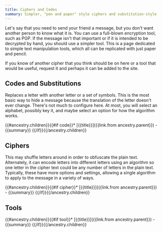 ```yaml
---
title: Ciphers and Codes
summary: Simpler, "pen and paper" style ciphers and substitution-style codes - all automated and running in your browser.
---
```


Let's say that you need to send your friend a message, but you don't want another person to know what it is. You can use a full-blown encryption tool, such as PGP. If the message isn't that important or if it is intended to be decrypted by hand, you should use a simpler tool. This is a page dedicated to simple text manipulation tools, which all can be replicated with just paper and pencil.

If you know of another cipher that you think should be on here or a tool that would be useful, request it and perhaps it can be added to the site.

## Codes and Substitutions

Replaces a letter with another letter or a set of symbols. This is the most basic way to hide a message because the translation of the letter doesn't ever change. There's not much to configure here. At most, you will select an alphabet, possibly key it, and maybe select an option for how the algorithm works.

{{#ancestry.children}}{{#if code}}* [{{title}}]({{link.from ancestry.parent}}) - {{summary}}
{{/if}}{{/ancestry.children}}

## Ciphers

This may shuffle letters around in order to obfuscate the plain text. Alternately, it can encode letters into different letters using an algorithm so one letter in the cipher text could be any number of letters in the plain text. Typically, these have more options and settings, allowing a single algorithm to apply to the message in a variety of ways.

{{#ancestry.children}}{{#if cipher}}* [{{title}}]({{link.from ancestry.parent}}) - {{summary}}
{{/if}}{{/ancestry.children}}

## Tools

{{#ancestry.children}}{{#if tool}}* [{{title}}]({{link.from ancestry.parent}}) - {{summary}}
{{/if}}{{/ancestry.children}}
